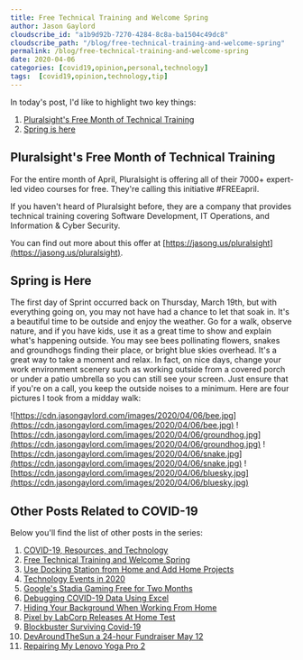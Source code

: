 ```yaml
---
title: Free Technical Training and Welcome Spring
author: Jason Gaylord
cloudscribe_id: "a1b9d92b-7270-4284-8c8a-ba1504c49dc8"
cloudscribe_path: "/blog/free-technical-training-and-welcome-spring"
permalink: /blog/free-technical-training-and-welcome-spring
date: 2020-04-06
categories: [covid19,opinion,personal,technology]
tags:  [covid19,opinion,technology,tip]
---
```


In today's post, I'd like to highlight two key things:

1.  [Pluralsight's Free Month of Technical Training](#pluralsight's-free-month-of-technical-training)
2.  [Spring is here](#spring-is-here)

## Pluralsight's Free Month of Technical Training
For the entire month of April, Pluralsight is offering all of their 7000+ expert-led video courses for free. They're calling this initiative #FREEapril. 

If you haven't heard of Pluralsight before, they are a company that provides technical training covering Software Development, IT Operations, and Information & Cyber Security. 

You can find out more about this offer at [https://jasong.us/pluralsight](https://jasong.us/pluralsight). 

## Spring is Here
The first day of Sprint occurred back on Thursday, March 19th, but with everything going on, you may not have had a chance to let that soak in. It's a beautiful time to be outside and enjoy the weather. Go for a walk, observe nature, and if you have kids, use it as a great time to show and explain what's happening outside. You may see bees pollinating flowers, snakes and groundhogs finding their place, or bright blue skies overhead. It's a great way to take a moment and relax. In fact, on nice days, change your work environment scenery such as working outside from a covered porch or under a patio umbrella so you can still see your screen. Just ensure that if you're on a call, you keep the outside noises to a minimum. Here are four pictures I took from a midday walk:

![https://cdn.jasongaylord.com/images/2020/04/06/bee.jpg](https://cdn.jasongaylord.com/images/2020/04/06/bee.jpg)
![https://cdn.jasongaylord.com/images/2020/04/06/groundhog.jpg](https://cdn.jasongaylord.com/images/2020/04/06/groundhog.jpg)
![https://cdn.jasongaylord.com/images/2020/04/06/snake.jpg](https://cdn.jasongaylord.com/images/2020/04/06/snake.jpg)
![https://cdn.jasongaylord.com/images/2020/04/06/bluesky.jpg](https://cdn.jasongaylord.com/images/2020/04/06/bluesky.jpg)

## Other Posts Related to COVID-19
Below you'll find the list of other posts in the series:

1. [COVID-19, Resources, and Technology](https://jasong.us/2wgSBqo)
2. [Free Technical Training and Welcome Spring](https://jasong.us/2XeHw3W)
3. [Use Docking Station from Home and Add Home Projects](https://jasong.us/3bRuoWK)
4. [Technology Events in 2020](https://jasong.us/2wvKshS)
5. [Google's Stadia Gaming Free for Two Months](https://jasong.us/3a9Rne9)
6. [Debugging COVID-19 Data Using Excel](https://jasong.us/2K5BhHV)
7. [Hiding Your Background When Working From Home](https://jasong.us/3enL8XE)
8. [Pixel by LabCorp Releases At Home Test](https://jasong.us/2xVsplI)
9. [Blockbuster Surviving Covid-19](https://jasong.us/2YduAvE)
10. [DevAroundTheSun a 24-hour Fundraiser May 12](https://jasong.us/2VWxxzm)
11. [Repairing My Lenovo Yoga Pro 2](https://bit.ly/2TtEfLv)